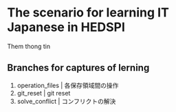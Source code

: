 # The scenario for learning IT Japanese in HEDSPI
Them thong tin
## Branches for captures of lerning
1. operation_files | 各保存領域間の操作
2. git_reset       | git reset
3. solve_conflict  | コンフリクトの解決
